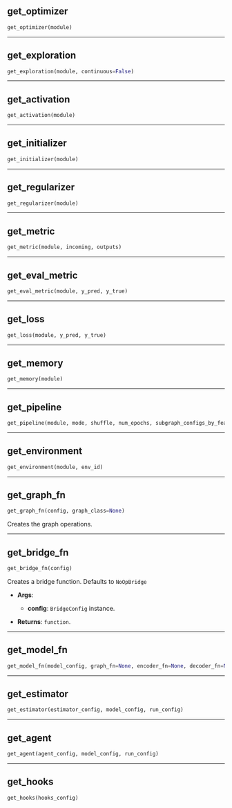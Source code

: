 ## get_optimizer


```python
get_optimizer(module)
```


----

## get_exploration


```python
get_exploration(module, continuous=False)
```


----

## get_activation


```python
get_activation(module)
```


----

## get_initializer


```python
get_initializer(module)
```


----

## get_regularizer


```python
get_regularizer(module)
```


----

## get_metric


```python
get_metric(module, incoming, outputs)
```


----

## get_eval_metric


```python
get_eval_metric(module, y_pred, y_true)
```


----

## get_loss


```python
get_loss(module, y_pred, y_true)
```


----

## get_memory


```python
get_memory(module)
```


----

## get_pipeline


```python
get_pipeline(module, mode, shuffle, num_epochs, subgraph_configs_by_features=None)
```


----

## get_environment


```python
get_environment(module, env_id)
```


----

## get_graph_fn


```python
get_graph_fn(config, graph_class=None)
```


Creates the graph operations.

----

## get_bridge_fn


```python
get_bridge_fn(config)
```


Creates a bridge function. Defaults to `NoOpBridge`

- __Args__:
	- __config__: `BridgeConfig` instance.

- __Returns__:
	`function`.


----

## get_model_fn


```python
get_model_fn(model_config, graph_fn=None, encoder_fn=None, decoder_fn=None, bridge_fn=None)
```


----

## get_estimator


```python
get_estimator(estimator_config, model_config, run_config)
```


----

## get_agent


```python
get_agent(agent_config, model_config, run_config)
```


----

## get_hooks


```python
get_hooks(hooks_config)
```
